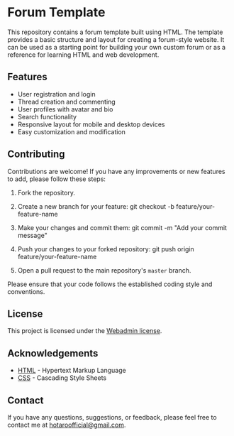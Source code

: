 # Forum Template

This repository contains a forum template built using HTML. The template provides a basic structure and layout for creating a forum-style website. It can be used as a starting point for building your own custom forum or as a reference for learning HTML and web development.

## Features

- User registration and login
- Thread creation and commenting
- User profiles with avatar and bio
- Search functionality
- Responsive layout for mobile and desktop devices
- Easy customization and modification

## Contributing

Contributions are welcome! If you have any improvements or new features to add, please follow these steps:

1. Fork the repository.

2. Create a new branch for your feature:
git checkout -b feature/your-feature-name

3. Make your changes and commit them:
 git commit -m "Add your commit message"


4. Push your changes to your forked repository:
git push origin feature/your-feature-name



5. Open a pull request to the main repository's `master` branch.

Please ensure that your code follows the established coding style and conventions.

## License

This project is licensed under the [Webadmin license](#).

## Acknowledgements

- [HTML](https://developer.mozilla.org/en-US/docs/Web/HTML) - Hypertext Markup Language
- [CSS](https://developer.mozilla.org/en-US/docs/Web/CSS) - Cascading Style Sheets

## Contact

If you have any questions, suggestions, or feedback, please feel free to contact me at hotaroofficial@gmail.com.


